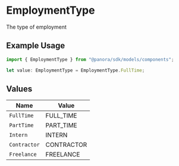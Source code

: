 # EmploymentType

The type of employment

## Example Usage

```typescript
import { EmploymentType } from "@panora/sdk/models/components";

let value: EmploymentType = EmploymentType.FullTime;
```

## Values

| Name         | Value        |
| ------------ | ------------ |
| `FullTime`   | FULL_TIME    |
| `PartTime`   | PART_TIME    |
| `Intern`     | INTERN       |
| `Contractor` | CONTRACTOR   |
| `Freelance`  | FREELANCE    |